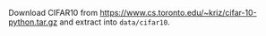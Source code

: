 Download CIFAR10 from https://www.cs.toronto.edu/~kriz/cifar-10-python.tar.gz
and extract into `data/cifar10`.
